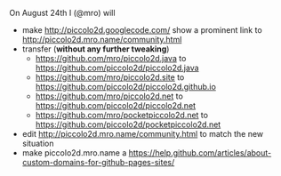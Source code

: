 
On August 24th I (@mro) will

- make http://piccolo2d.googlecode.com/ show a prominent link to http://piccolo2d.mro.name/community.html
- transfer (**without any further tweaking**)
  - https://github.com/mro/piccolo2d.java to https://github.com/piccolo2d/piccolo2d.java
  - https://github.com/mro/piccolo2d.site to https://github.com/piccolo2d/piccolo2d.github.io
  - https://github.com/mro/piccolo2d.net to https://github.com/piccolo2d/piccolo2d.net
  - https://github.com/mro/pocketpiccolo2d.net to https://github.com/piccolo2d/pocketpiccolo2d.net
- edit http://piccolo2d.mro.name/community.html to match the new situation
- make piccolo2d.mro.name a https://help.github.com/articles/about-custom-domains-for-github-pages-sites/
